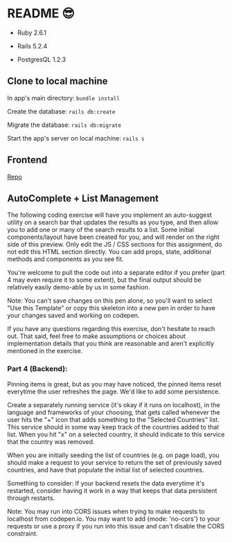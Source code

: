 # README 😎

* Ruby 2.6.1

* Rails 5.2.4

* PostgresQL 1.2.3

## Clone to local machine

In app's main directory:
```bundle install```

Create the database:
```rails db:create```

Migrate the database:
```rails db:migrate```

Start the app's server on local machine:
```rails s```

## Frontend

[Repo](https://github.com/lgm527/admithub-search-client)

## AutoComplete + List Management
The following coding exercise will have you implement an auto-suggest utility on a search bar that updates the results as you type, and then allow you to add one or many of the search results to a list. Some initial components/layout have been created for you, and will render on the right side of this preview. Only edit the JS / CSS sections for this assignment, do not edit this HTML section directly. You can add props, state, additional methods and components as you see fit.

You're welcome to pull the code out into a separate editor if you prefer (part 4 may even require it to some extent), but the final output should be relatively easily demo-able by us in some fashion.

Note: You can't save changes on this pen alone, so you'll want to select "Use this Template" or copy this skeleton into a new pen in order to have your changes saved and working on codepen.

If you have any questions regarding this exercise, don't hesitate to reach out. That said, feel free to make assumptions or choices about implementation details that you think are reasonable and aren't explicitly mentioned in the exercise.

### Part 4 (Backend):
Pinning items is great, but as you may have noticed, the pinned items reset everytime the user refreshes the page. We'd like to add some persistence.

Create a separately running service (it's okay if it runs on localhost), in the language and frameworks of your choosing, that gets called whenever the user hits the "+" icon that adds something to the "Selected Countries" list. This service should in some way keep track of the countries added to that list. When you hit "x" on a selected country, it should indicate to this service that the country was removed.

When you are initially seeding the list of countries (e.g. on page load), you should make a request to your service to return the set of previously saved countries, and have that populate the initial list of selected countries.

Something to consider: If your backend resets the data everytime it's restarted, consider having it work in a way that keeps that data persistent through restarts.

Note: You may run into CORS issues when trying to make requests to localhost from codepen.io. You may want to add {mode: 'no-cors'} to your requests or use a proxy if you run into this issue and can't disable the CORS constraint.